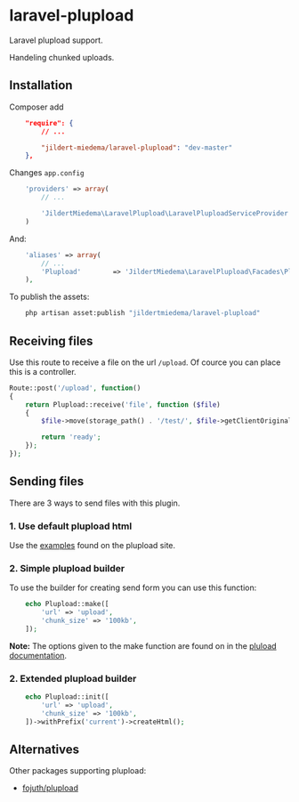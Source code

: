 laravel-plupload
================

Laravel plupload support.

Handeling chunked uploads.

## Installation

Composer add

```json
	"require": {
		// ...

        "jildert-miedema/laravel-plupload": "dev-master"
    },
```

Changes `app.config`

```php
	'providers' => array(
		// ...

		'JildertMiedema\LaravelPlupload\LaravelPluploadServiceProvider',
	)
```


And:

```php
    'aliases' => array(
        // ...
        'Plupload'        => 'JildertMiedema\LaravelPlupload\Facades\Plupload',
    ),
```

To publish the assets:

```sh
	php artisan asset:publish "jildertmiedema/laravel-plupload"
```
## Receiving files

Use this route to receive a file on the url `/upload`. Of cource you can place this is a controller.

```php
Route::post('/upload', function()
{
	return Plupload::receive('file', function ($file)
	{
		$file->move(storage_path() . '/test/', $file->getClientOriginalName());

		return 'ready';
	});
});
```

## Sending files

There are 3 ways to send files with this plugin.

### 1. Use default plupload html

Use the [examples](http://www.plupload.com/examples/) found on the plupload site.


### 2. Simple plupload builder
To use the builder for creating send form you can use this function:

```php
	echo Plupload::make([
		'url' => 'upload',
		'chunk_size' => '100kb',
	]);
```

**Note:** The options given to the make function are found on in the [pluload documentation](http://www.plupload.com/docs/Options).


### 2. Extended plupload builder

```php
	echo Plupload::init([
		'url' => 'upload',
		'chunk_size' => '100kb',
	])->withPrefix('current')->createHtml();
```


## Alternatives

Other packages supporting plupload:

* [fojuth/plupload](https://github.com/fojuth/plupload)